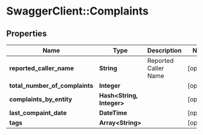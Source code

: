 # SwaggerClient::Complaints

## Properties
Name | Type | Description | Notes
------------ | ------------- | ------------- | -------------
**reported_caller_name** | **String** | Reported Caller Name | [optional] 
**total_number_of_complaints** | **Integer** |  | [optional] 
**complaints_by_entity** | **Hash&lt;String, Integer&gt;** |  | [optional] 
**last_compaint_date** | **DateTime** |  | [optional] 
**tags** | **Array&lt;String&gt;** |  | [optional] 


